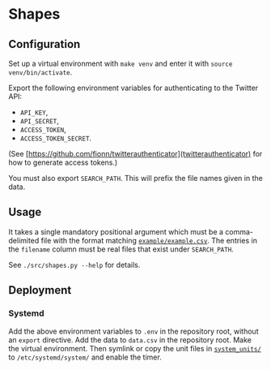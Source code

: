 # Shapes

## Configuration

Set up a virtual environment with `make venv` and enter it with `source venv/bin/activate`.

Export the following environment variables for authenticating to the Twitter API:
* `API_KEY`,
* `API_SECRET`,
* `ACCESS_TOKEN`,
* `ACCESS_TOKEN_SECRET`.

(See [https://github.com/fionn/twitterauthenticator](twitterauthenticator) for how to generate access tokens.)

You must also export `SEARCH_PATH`. This will prefix the file names given in the data.

## Usage

It takes a single mandatory positional argument which must be a comma-delimited file with the format matching [`example/example.csv`](example/example.csv).
The entries in the `filename` column must be real files that exist under `SEARCH_PATH`.

See `./src/shapes.py --help` for details.

## Deployment

### Systemd

Add the above environment variables to `.env` in the repository root, without an `export` directive.
Add the data to `data.csv` in the repository root.
Make the virtual environment.
Then symlink or copy the unit files in [`system_units/`](system_units/) to `/etc/systemd/system/` and enable the timer.
